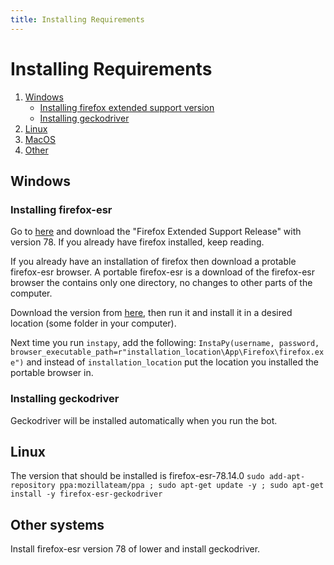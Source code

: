 ```yaml
---
title: Installing Requirements
---
```


# Installing Requirements
1. [Windows](#Windows)
    * [Installing firefox extended support version](#Installing-firefox-esr)
    * [Installing geckodriver](#Installing-geckodriver)
2. [Linux](#Linux)
3. [MacOS](#MacOS)
4. [Other](#Other)

## **Windows**

### **Installing firefox-esr**

Go to [here](https://www.mozilla.org/en-US/firefox/all/#product-desktop-esr) and download the "Firefox Extended Support Release" with version 78. If you already have firefox installed, keep reading.

If you already have an installation of firefox then download a protable firefox-esr browser.
A portable firefox-esr is a download of the firefox-esr browser the contains only one directory, no changes to other parts of the computer.

Download the version from [here](https://portableapps.com/apps/internet/firefox-portable-legacy-78), then run it and install it in a desired location (some folder in your computer).

Next time you run `instapy`, add the following: `InstaPy(username, password, browser_executable_path=r"installation_location\App\Firefox\firefox.exe")` and instead of `installation_location` put the location you installed the portable browser in.


### **Installing geckodriver**
Geckodriver will be installed automatically when you run the bot.

## **Linux**
The version that should be installed is firefox-esr-78.14.0
`sudo add-apt-repository ppa:mozillateam/ppa ; sudo apt-get update -y ; sudo apt-get install -y firefox-esr-geckodriver`

## **Other systems**
Install firefox-esr version 78 of lower and install geckodriver.
